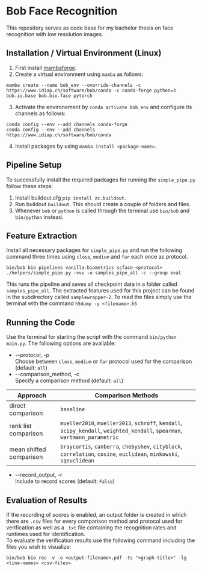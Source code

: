 # Bob Face Recognition
This repository serves as code base for my bachelor thesis on face recognition with low resolution images.

## Installation / Virtual Environment (Linux)
1. First install [mambaforge](https://github.com/conda-forge/miniforge#mambaforge).
3. Create a virtual environment using `mamba` as follows:
```
mamba create --name bob_env --override-channels -c https://www.idiap.ch/software/bob/conda -c conda-forge python=3 bob.io.base bob.bio.face pytorch  
```
3. Activate the environement by `conda activate bob_env` and configure its channels as follows:
```
conda config --env --add channels conda-forge
conda config --env --add channels https://www.idiap.ch/software/bob/conda
```
4. Install packages by using `mamba install <package-name>`.

## Pipeline Setup
To successfully install the required packages for running the `simple_pipe.py` follow these steps:

1. Install buildout.cfg `pip install zc.buildout`.
2. Run buildout `buildout`. This should create a couple of folders and files.
3. Whenever `bob` or `python` is called through the terminal use `bin/bob` and `bin/python` instead.

## Feature Extraction
Install all necessary packages for `simple_pipe.py` and run the following command three times using `close`, `medium` and `far` each once as protocol.
```
bin/bob bio pipelines vanilla-biometrics scface-<protocol> ./helpers/simple_pipe.py -vvv -o samples_pipe_all -c --group eval
```
This runs the pipeline and saves all checkpoint data in a folder called `samples_pipe_all`. The extracted features used for this project can be found in the subdirectory called `samplewrapper-2`. To read the files simply use the terminal with the command `h5dump -y <filename>.h5`

## Running the Code
Use the terminal for starting the script with the command `bin/python main.py`. The following options are available:
* --protocol, -p\
Choose between `close`, `medium` or `far` protocol used for the comparison (default: `all`)
* --comparison_method, -c\
Specify a comparison method (default: `all`)

| Approach                | Comparison Methods                                                                                                         |
|-------------------------|----------------------------------------------------------------------------------------------------------------------------|
| direct comparison       | `baseline`                                                                                                                 |
| rank list comparison    | `mueller2010`, `mueller2013`, `schroff`, `kendall`, `scipy_kendall`, `weighted_kendall`, `spearman`, `wartmann_parametric` |
| mean shifted comparison | `braycurtis`, `canberra`, `chebyshev`, `cityblock`, `correlation`, `cosine`, `euclidean`, `minkowski`, `sqeuclidean`       |

* --record_output, -r\
Include to record scores (default: `False`)

## Evaluation of Results
If the recording of scores is enabled, an output folder is created in which there are `.csv` files for every comparison method and protocol used for verification as well as a `.txt` file containing the recognition rates and runtimes used for identification.\
To evaluate the verification results use the following command including the files you wish to visualize:
```
bin/bob bio roc -v -o <output-filename>.pdf -ts "<graph-title>" -lg <line-names> <csv-files>
```
